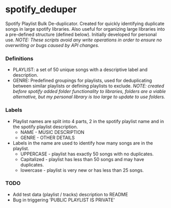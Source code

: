 # spotify_deduper
Spotify Playlist Bulk De-duplicator. Created for quickly identifying duplicate
songs in large spotify libraries. Also useful for organizing large libraries 
into a pre-defined structure (defined below). Initially developed for personal
use. *NOTE: These scripts avoid any write operations in order to ensure no 
overwriting or bugs caused by API changes.*

### Definitions
- PLAYLIST: a set of 50 unique songs with a descriptive label and description.
- GENRE: Predefined groupings for playlists, used for deduplicating between
similar playlists or defining playlists to exclude.
*NOTE: created before spotify added folder functionality to libraries, 
folders are a viable alternative, but my personal library is too large to 
update to use folders.*


### Labels
- Playlist names are split into 4 parts, 2 in the spotify playlist name and 
in the spotify playlist description. 
    - NAME - MUSIC DESCRIPTION
    - GENRE - OTHER DETAILS
- Labels in the name are used to identify how many songs are in the playlist. 
    - UPPERCASE - playlist has exactly 50 songs with no duplicates.
    - Capitalized - playlist has less than 50 songs and may have duplicates.
    - lowercase - playlist is very new or has less than 25 songs.

### TODO
- Add test data (playlist / tracks) description to README
- Bug in triggering 'PUBLIC PLAYLIST IS PRIVATE'